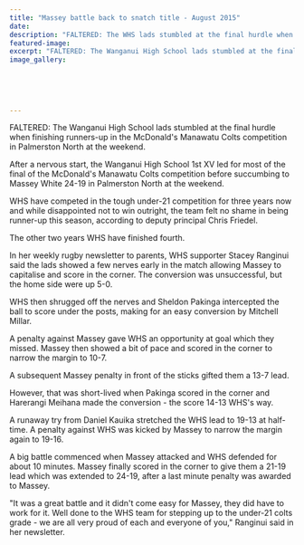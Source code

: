 ```yaml
---
title: "Massey battle back to snatch title - August 2015"
date: 
description: "FALTERED: The WHS lads stumbled at the final hurdle when finishing runners-up in the McDonald's Manawatu Colts competition in Palmerston North at the weekend, Wanganui Chronicle article on 5/8/15..."
featured-image: 
excerpt: "FALTERED: The Wanganui High School lads stumbled at the final hurdle when finishing runners-up in the McDonald's Manawatu Colts competition in Palmerston North at the weekend."
image_gallery:
    
    
    
    
    
---
```


<p><span>FALTERED: The Wanganui High School lads stumbled at the final hurdle when finishing runners-up in the McDonald's Manawatu Colts competition in Palmerston North at the weekend.</span></p>
<p>After a nervous start, the Wanganui High School 1st XV led for most of the final of the McDonald's Manawatu Colts competition before succumbing to Massey White 24-19 in Palmerston North at the weekend.</p>
<p>WHS have competed in the tough under-21 competition for three years now and while disappointed not to win outright, the team felt no shame in being runner-up this season, according to deputy principal Chris Friedel.</p>
<p>The other two years WHS have finished fourth.</p>
<p>In her weekly rugby newsletter to parents, WHS supporter Stacey Ranginui said the lads showed a few nerves early in the match allowing Massey to capitalise and score in the corner. The conversion was unsuccessful, but the home side were up 5-0.</p>
<p>WHS then shrugged off the nerves and Sheldon Pakinga intercepted the ball to score under the posts, making for an easy conversion by Mitchell Millar.</p>
<p>A penalty against Massey gave WHS an opportunity at goal which they missed. Massey then showed a bit of pace and scored in the corner to narrow the margin to 10-7.</p>
<p>A subsequent Massey penalty in front of the sticks gifted them a 13-7 lead.</p>
<p>However, that was short-lived when Pakinga scored in the corner and Harerangi Meihana made the conversion - the score 14-13 WHS's way.</p>
<p>A runaway try from Daniel Kauika stretched the WHS lead to 19-13 at half-time. A penalty against WHS was kicked by Massey to narrow the margin again to 19-16.</p>
<p>A big battle commenced when Massey attacked and WHS defended for about 10 minutes. Massey finally scored in the corner to give them a 21-19 lead which was extended to 24-19, after a last minute penalty was awarded to Massey.</p>
<p>"It was a great battle and it didn't come easy for Massey, they did have to work for it. Well done to the WHS team for stepping up to the under-21 colts grade - we are all very proud of each and everyone of you," Ranginui said in her newsletter.</p>

